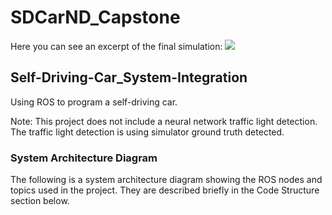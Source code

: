 # SDCarND_Capstone

Here you can see an excerpt of the final simulation:
![](imgs/anim7.gif)

## Self-Driving-Car_System-Integration
Using ROS to program a self-driving car.

Note: This project does not include a neural network traffic light detection. The traffic light detection is using simulator ground truth detected.


### System Architecture Diagram
The following is a system architecture diagram showing the ROS nodes and topics used in the project. They are described briefly in the Code Structure section below.
